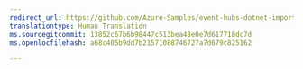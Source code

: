 ```yaml
---
redirect_url: https://github.com/Azure-Samples/event-hubs-dotnet-importfromweb
translationtype: Human Translation
ms.sourcegitcommit: 13852c67b6b98447c513bea48e0e7d617718dc7d
ms.openlocfilehash: a68c405b9dd7b21571088746727a7d679c825162

---
```



<!--HONumber=Feb17_HO2-->


